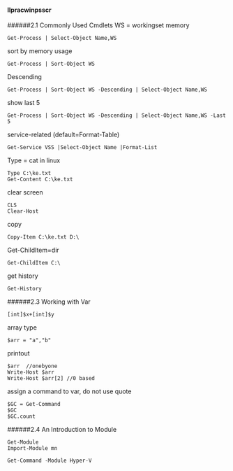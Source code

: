 #### llpracwinpsscr
######2.1 Commonly Used Cmdlets
WS = workingset memory
```
Get-Process | Select-Object Name,WS
```
sort by memory usage
```
Get-Process | Sort-Object WS
```
Descending
```
Get-Process | Sort-Object WS -Descending | Select-Object Name,WS
```
show last 5
```
Get-Process | Sort-Object WS -Descending | Select-Object Name,WS -Last 5
```

service-related (default=Format-Table)
```
Get-Service VSS |Select-Object Name |Format-List
```
Type = cat in linux
```
Type C:\ke.txt
Get-Content C:\ke.txt
```
clear screen
```
CLS
Clear-Host
```
copy
```
Copy-Item C:\ke.txt D:\
```
Get-ChildItem=dir
```
Get-ChildItem C:\
```
get history
```
Get-History
```
######2.3 Working with Var
```
[int]$x+[int]$y
```
array type
```
$arr = "a","b"
```
printout
```
$arr  //onebyone
Write-Host $arr
Write-Host $arr[2] //0 based
```
assign a command to var, do not use quote
```
$GC = Get-Command
$GC
$GC.count
```
######2.4 An Introduction to Module
```
Get-Module
Import-Module mn
```
```
Get-Command -Module Hyper-V
```
